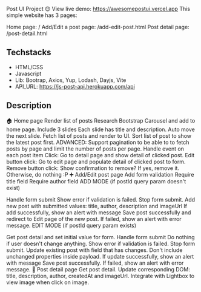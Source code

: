 Post UI Project 😍
View live demo: https://awesomepostui.vercel.app This simple website has 3 pages:

Home page: /
Add/Edit a post page: /add-edit-post.html
Post detail page: /post-detail.html

## Techstacks

- HTML/CSS
- Javascript
- Lib: Bootrap, Axios, Yup, Lodash, Dayjs, Vite  
- API_URL: https://js-post-api.herokuapp.com/api

## Description
🏠 Home page
Render list of posts
Research Bootstrap Carousel and add to home page.
Include 3 slides
Each slide has title and description.
Auto move the next slide.
Fetch list of posts and render to UI.
Sort list of post to show the latest post first.
ADVANCED: Support pagination to be able to to fetch posts by page and limit the number of posts per page.
Handle event on each post item
Click: Go to detail page and show detail of clicked post.
Edit button click: Go to edit page and populate detail of clicked post to form.
Remove button click: Show confirmation to remove? If yes, remove it. Otherwise, do nothing :P
➕ Add/Edit post page
Add form validation
Require title field
Require author field
ADD MODE (if postId query param doesn't exist)

Handle form submit
Show error if validation is failed. Stop form submit.
Add new post with submitted values: title, author, description and imageUrl
If add successfully, show an alert with message Save post successfully and redirect to Edit page of the new post.
If failed, show an alert with error message.
EDIT MODE (if postId query param exists)

Get post detail and set initial value for form.
Handle form submit
Do nothing if user doesn't change anything.
Show error if validation is failed. Stop form submit.
Update existing post with field that has changes. Don't include unchanged properties inside payload.
If update successfully, show an alert with message Save post successfully.
If failed, show an alert with error message.
👀 Post detail page
Get post detail.
Update corresponding DOM: title, description, author, createdAt and imageUrl.
Integrate with Lightbox to view image when click on image.
